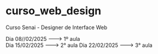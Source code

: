# curso_web_design
Curso Senai - Designer de Interface Web

Dia 08//02/2025  ---> 1º aula                                                                                            
Dia 15/02/2025   ---> 2° aula                                                                                                             Dia 22/02/2025 ---> 3° aula
